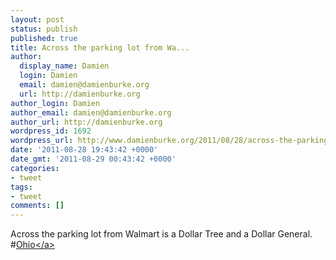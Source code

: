 ```yaml
---
layout: post
status: publish
published: true
title: Across the parking lot from Wa...
author:
  display_name: Damien
  login: Damien
  email: damien@damienburke.org
  url: http://damienburke.org
author_login: Damien
author_email: damien@damienburke.org
author_url: http://damienburke.org
wordpress_id: 1692
wordpress_url: http://www.damienburke.org/2011/08/28/across-the-parking-lot-from-wa/
date: '2011-08-28 19:43:42 +0000'
date_gmt: '2011-08-29 00:43:42 +0000'
categories:
- tweet
tags:
- tweet
comments: []
---
```

<p>Across the parking lot from Walmart is a Dollar Tree and a Dollar General. #<a href="http:&#47;&#47;search.twitter.com&#47;search?q=%23Ohio" class="aktt_hashtag">Ohio<&#47;a></p>
